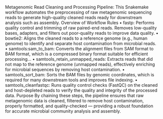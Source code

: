 Metagenomic Read Cleaning and Processing Pipeline:
This Snakemake workflow automates the preprocessing of raw metagenomic sequencing reads to generate high-quality cleaned reads ready for downstream analysis such as assembly.
Overview of Workflow Rules
	•	fastp: Performs quality control and trimming of raw paired-end reads. Removes low-quality bases, adapters, and filters out poor-quality reads to improve data quality.
	•	bowtie2: Aligns the cleaned reads to a reference genome (e.g., human genome) to identify and separate host contamination from microbial reads.
	•	samtools:sam_to_bam: Converts the alignment files from SAM format to BAM format, which is a compressed binary format suitable for efficient processing…
	•	samtools_retain_unmapped_reads: Extracts reads that did not map to the reference genome (unmapped reads), effectively enriching for microbial sequences by removing host contamination.
	•	samtools_sort_bam: Sorts the BAM files by genomic coordinates, which is required for many downstream tools and improves file indexing.
	•	samtools_cleanfastqc: Runs quality control checks (FastQC) on the cleaned and host-depleted reads to verify the quality and integrity of the processed data.
Purpose
By chaining these steps, the pipeline ensures that raw metagenomic data is cleaned, filtered to remove host contamination, properly formatted, and quality-checked — providing a robust foundation for accurate microbial community analysis and assembly.
